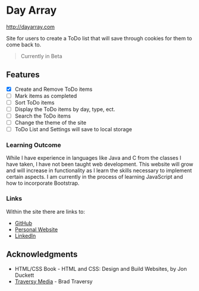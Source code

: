 # Day Array

http://dayarray.com

Site for users to create a ToDo list that will save through cookies for them to come back to.

> Currently in Beta

## Features

- [x] Create and Remove ToDo items
- [ ] Mark items as completed
- [ ] Sort ToDo items
- [ ] Display the ToDo items by day, type, ect.
- [ ] Search the ToDo items
- [ ] Change the theme of the site
- [ ] ToDo List and Settings will save to local storage

### Learning Outcome

While I have experience in languages like Java and C from the classes I have taken, I have not been taught web development. This website will grow and will increase in functionality as I learn the skills necessary to implement certain aspects. I am currently in the process of learning JavaScript and how to incorporate Bootstrap.

### Links

Within the site there are links to:

* [GitHub](https://github.com/Domenick97)
* [Personal Website](http://domenickdibiase.com)
* [LinkedIn](https://www.linkedin.com/in/domenickd)

## Acknowledgments

* HTML/CSS Book - HTML and CSS: Design and Build Websites, by Jon Duckett
* [Traversy Media](https://www.traversymedia.com/) - Brad Traversy

